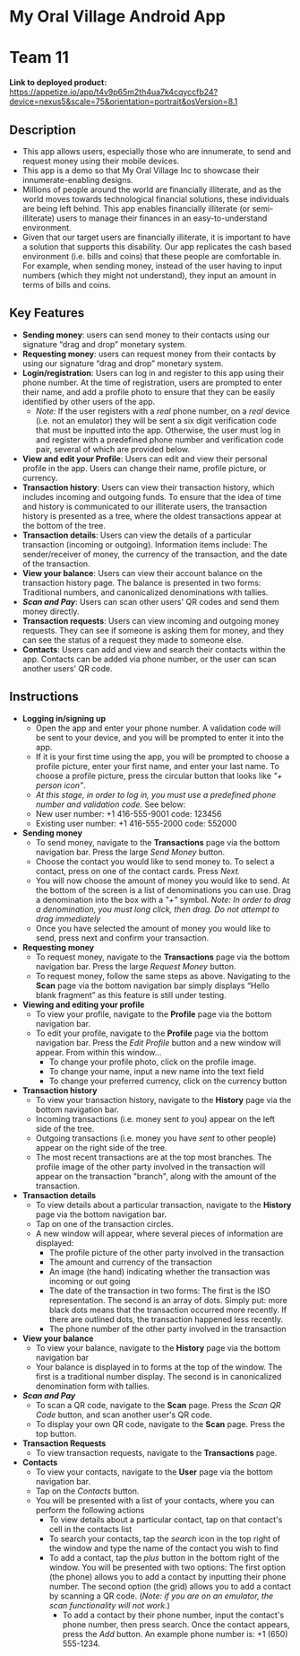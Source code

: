 # My Oral Village Android App
# Team 11

**Link to deployed product:** https://appetize.io/app/t4v9p65m2th4ua7k4cqyccfb24?device=nexus5&scale=75&orientation=portrait&osVersion=8.1

## Description 
 * This app allows users, especially those who are innumerate, to send and request money using their mobile devices.
* This app is a demo so that My Oral Village Inc to showcase their innumerate-enabling designs.
 * Millions of people around the world are financially illiterate, and as the world moves towards technological financial solutions, these individuals are being left behind. This app enables financially illiterate (or semi-illiterate) users to manage their finances in an easy-to-understand environment.
 * Given that our target users are financially illiterate, it is important to have a solution that supports this disability. Our app replicates the cash based environment (i.e. bills and coins) that these people are comfortable in. For example, when sending money, instead of the user having to input numbers (which they might not understand), they input an amount in terms of bills and coins.

## Key Features
 * **Sending money**: users can send money to their contacts using our signature “drag and drop” monetary system.
* **Requesting money**: users can request money from their contacts by using our signature “drag and drop” monetary system.
* **Login/registration**: Users can log in and register to this app using their phone number. At the time of registration, users are prompted to enter their name, and add a profile photo to ensure that they can be easily identified by other users of the app. 
  * *Note:* If the user registers with a *real* phone number, on a *real* device (i.e. not an emulator) they will be sent a six digit verification code that must be inputted into the app. Otherwise, the user must log in and register with a predefined phone number and verification code pair, several of which are provided below.
* **View and edit your Profile**: Users can edit and view their personal profile in the app. Users can change their name, profile picture, or currency.
* **Transaction history**: Users can view their transaction history, which includes incoming and outgoing funds. To ensure that the idea of time and history is communicated to our illiterate users, the transaction history is presented as a tree, where the oldest transactions appear at the bottom of the tree.
* **Transaction details**: Users can view the details of a particular transaction (incoming or outgoing). Information items include: The sender/receiver of money, the currency of the transaction, and the date of the transaction.
* **View your balance**: Users can view their account balance on the transaction history page. The balance is presented in two forms: Traditional numbers, and canonicalized denominations with tallies.
* ***Scan and Pay***: Users can scan other users' QR codes and send them money directly.
* **Transaction requests**: Users can view incoming and outgoing money requests. They can see if someone is asking them for money, and they can see the status of a request they made to someone else.
* **Contacts**: Users can add and view and search their contacts within the app. Contacts can be added via phone number, or the user can scan another users' QR code.

## Instructions
 * **Logging in/signing up**
   *  Open the app and enter your phone number. A validation code will be sent to your device, and you will be prompted to enter it into the app.
     * If it is your first time using the app, you will be prompted to choose a profile picture, enter your first name, and enter your last name. To choose a profile picture, press the circular button that looks like *"+ person icon"*.
   *  *At this stage, in order to log in, you must use a predefined phone number and validation code.* See below:
   *  New user number: +1 416-555-9001 code: 123456
   *  Existing user number: +1 416-555-2000 code: 552000
 * **Sending money**
   * To send money, navigate to the **Transactions** page via the bottom navigation bar. Press the large *Send Money* button.
   * Choose the contact you would like to send money to. To select a contact, press on one of the contact cards. Press *Next.*
   * You will now choose the amount of money you would like to send. At the bottom of the screen is a list of denominations you can use. Drag a denomination into the box with a *"+"* symbol. *Note: In order to drag a denomination, you must long click, then drag. Do not attempt to drag immediately*
   * Once you have selected the amount of money you would like to send, press next and confirm your transaction.
 * **Requesting money**
   * To request money, navigate to the **Transactions** page via the bottom navigation bar. Press the large *Request Money* button.
   * To request money, follow the same steps as above.
     Navigating to the **Scan** page via the bottom navigation bar simply displays “Hello blank fragment” as this feature is still under testing.
* **Viewing and editing your profile**
  * To view your profile, navigate to the **Profile** page via the bottom navigation bar. 
  * To edit your profile, navigate to the **Profile** page via the bottom navigation bar. Press the *Edit Profile* button and a new window will appear. From within this window...
    * To change your profile photo, click on the profile image.
    * To change your name, input a new name into the text field
    * To change your preferred currency, click on the currency button
* **Transaction history**
  * To view your transaction history, navigate to the **History** page via the bottom navigation bar. 
  * Incoming transactions (i.e. money sent *to* you) appear on the left side of the tree. 
  * Outgoing transactions (i.e. money you have *sent* to other people) appear on the right side of the tree. 
  * The most recent transactions are at the top most branches. The profile image of the other party involved in the transaction will appear on the transaction "branch", along with the amount of the transaction.
* **Transaction details**
  * To view details about a particular transaction, navigate to the **History** page via the bottom navigation bar. 
  * Tap on one of the transaction circles.
  * A new window will appear, where several pieces of information are displayed:
    * The profile picture of the other party involved in the transaction
    * The amount and currency of the transaction
    * An image (the hand) indicating whether the transaction was incoming or out going
    * The date of the transaction in two forms: The first is the ISO representation. The second is an array of dots. Simply put: more black dots means that the transaction occurred more recently. If there are outlined dots, the transaction happened less recently.
    * The phone number of the other party involved in the transaction
* **View your balance**
  * To view your balance, navigate to the **History** page via the bottom navigation bar
  * Your balance is displayed in to forms at the top of the window. The first is a traditional number display. The second is in canonicalized denomination form with tallies.
* ***Scan and Pay***
  * To scan a QR code, navigate to the **Scan** page. Press the *Scan QR Code* button, and scan another user's QR code.
  * To display your own QR code, navigate to the **Scan** page. Press the top button.
* **Transaction Requests**
  * To view transaction requests, navigate to the **Transactions** page.
* **Contacts**
  * To view your contacts, navigate to the **User** page via the bottom navigation bar.
  * Tap on the *Contacts* button.
  * You will be presented with a list of your contacts, where you can perform the following actions
    * To view details about a particular contact, tap on that contact's cell in the contacts list
    * To search your contacts, tap the *search* icon in the top right of the window and type the name of the contact you wish to find
    * To add a contact, tap the *plus* button in the bottom right of the window. You will be presented with two options: The first option (the phone) allows you to add a contact by inputting their phone number. The second option (the grid) allows you to add a contact by scanning a QR code. (*Note: if you are on an emulator, the scan functionality will not work.*)
      * To add a contact by their phone number, input the contact's phone number, then press search. Once the contact appears, press the *Add* button. An example phone number is: +1 (650) 555-1234.
